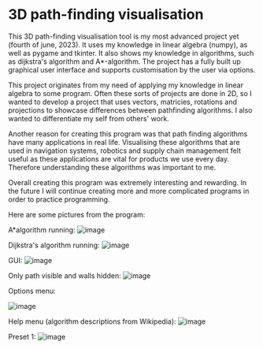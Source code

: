 # 3D path-finding visualisation
This 3D path-finding visualisation tool is my most advanced project yet (fourth of june, 2023). It uses my knowledge in linear algebra (numpy), as well as pygame and tkinter. It also shows my knowledge in algorithms, such as dijkstra's algorithm and A*-algorithm. The project has a fully built up graphical user interface and supports customisation by the user via options.

This project originates from my need of applying my knowledge in linear algebra to some program. Often these sorts of projects are done in 2D, so I wanted to develop a project that uses vectors, matricies, rotations and projections to showcase differences between pathfinding algorithms. I also wanted to differentiate my self from others' work.

Another reason for creating this program was that path finding algorithms have many applications in real life. Visualising these algorithms that are used in navigation systems, robotics and supply chain management felt useful as these applications are vital for products we use every day. Therefore understanding these algorithms was important to me.

Overall creating this program was extremely interesting and rewarding. In the future I will continue creating more and more complicated programs in order to practice programming.

Here are some pictures from the program:

A*algorithm running:
![image](https://github.com/naapeli/Aatu-Selkee-coding-projects/assets/130310206/2f3cf973-bd38-4d69-a656-999188aba55f)

Dijkstra's algorithm running:
![image](https://github.com/naapeli/Python_projects/assets/130310206/6e679345-b8f8-4ff5-815c-7ae765b21696)

GUI:
![image](https://github.com/naapeli/Python_projects/assets/130310206/984240a9-40ae-4ec3-b99f-cf91e7f90454)

Only path visible and walls hidden:
![image](https://github.com/naapeli/Python_projects/assets/130310206/786daca0-91ea-43b5-a889-1632f87c524c)

Options menu:

![image](https://github.com/naapeli/Python_projects/assets/130310206/9feab184-2cff-40fb-b7b5-1d8235d31e63)

Help menu (algorithm descriptions from Wikipedia):
![image](https://github.com/naapeli/Python_projects/assets/130310206/6e693d78-ee28-424c-a07b-3b9719f62f6f)

Preset 1:
![image](https://github.com/naapeli/Python_projects/assets/130310206/30f7d03c-60ca-40a5-bf8a-9d763e312e82)
